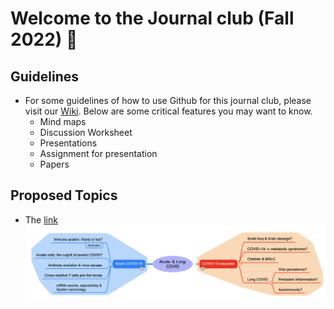 # Welcome to the Journal club (Fall 2022) 🥳

## Guidelines
- For some guidelines of how to use Github for this journal club, please visit our [Wiki](https://github.com/gmhhope/fall-postbacc-journal-club-2022/wiki). Below are some critical features you may want to know.
  - Mind maps 
  - Discussion Worksheet
  - Presentations
  - Assignment for presentation
  - Papers

## Proposed Topics
- The [link](https://gmhhope.github.io/fall-postbacc-journal-club-2022/mindmap/JC_topics/Topics%20explain/index.html)
![Topics_explain](https://github.com/gmhhope/fall-postbacc-journal-club-2022/blob/main/images/Topics_explain.png)
